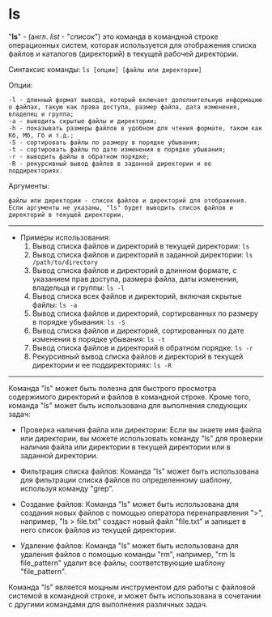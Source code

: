# ls

"**ls**" - (англ. *list* - "*список*") это команда в командной строке операционных систем, которая используется для отображения списка файлов и каталогов (директорий) в текущей рабочей директории.

Синтаксис команды:
    `ls [опции] [файлы или директории]`

Опции:
>
    -l - длинный формат вывода, который включает дополнительную информацию о файлах, такую как права доступа, размер файла, дата изменения, владелец и группа;
    -a - выводить скрытые файлы и директории;
    -h - показывать размеры файлов в удобном для чтения формате, таком как Кб, Мб, Гб и т.д.;
    -S - сортировать файлы по размеру в порядке убывания;
    -t - сортировать файлы по дате изменения в порядке убывания;
    -r - выводить файлы в обратном порядке;
    -R - рекурсивный вывод файлов в заданной директории и ее поддиректориях.

Аргументы:
>
    файлы или директории - список файлов и директорий для отображения. Если аргументы не указаны, "ls" будет выводить список файлов и директорий в текущей директории.

***

*   Примеры использования:
    1. Вывод списка файлов и директорий в текущей директории:
        `ls`
    2. Вывод списка файлов и директорий в заданной директории:
        `ls /path/to/directory`
    3. Вывод списка файлов и директорий в длинном формате, с указанием прав доступа, размера файла, даты изменения, владельца и группы:
        `ls -l`
    4. Вывод списка всех файлов и директорий, включая скрытые файлы:
        `ls -a`
    5. Вывод списка файлов и директорий, сортированных по размеру в порядке убывания:
        `ls -S`
    6. Вывод списка файлов и директорий, сортированных по дате изменения в порядке убывания:
        `ls -t`
    7. Вывод списка файлов и директорий в обратном порядке:
        `ls -r`
    8. Рекурсивный вывод списка файлов и директорий в текущей директории и ее поддиректориях:
        `ls -R`

***

Команда "ls" может быть полезна для быстрого просмотра содержимого директорий и файлов в командной строке. Кроме того, команда "ls" может быть использована для выполнения следующих задач:

*   Проверка наличия файла или директории: Если вы знаете имя файла или директории, вы можете использовать команду "ls" для проверки наличия файла или директории в текущей директории или в заданной директории.

*   Фильтрация списка файлов: Команда "ls" может быть использована для фильтрации списка файлов по определенному шаблону, используя команду "grep".

*   Создание файлов: Команда "ls" может быть использована для создания новых файлов с помощью оператора перенаправления ">", например, "ls > file.txt" создаст новый файл "file.txt" и запишет в него список файлов из текущей директории.

*   Удаление файлов: Команда "ls" может быть использована для удаления файлов с помощью команды "rm", например, "rm ls file_pattern" удалит все файлы, соответствующие шаблону "file_pattern".

Команда "ls" является мощным инструментом для работы с файловой системой в командной строке, и может быть использована в сочетании с другими командами для выполнения различных задач.